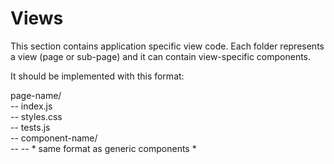 # Views

This section contains application specific view code. Each folder represents a
view (page or sub-page) and it can contain view-specific components.  

It should be implemented with this format:  

page-name/  
-- index.js  
-- styles.css  
-- tests.js  
-- component-name/  
-- -- * same format as generic components *  
